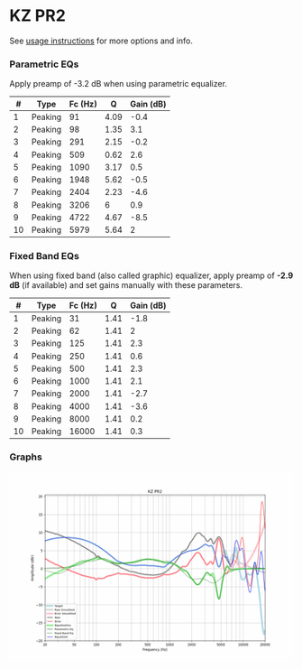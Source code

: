 # KZ PR2
See [usage instructions](https://github.com/jaakkopasanen/AutoEq#usage) for more options and info.

### Parametric EQs
Apply preamp of -3.2 dB when using parametric equalizer.

|   # | Type    |   Fc (Hz) |    Q |   Gain (dB) |
|-----|---------|-----------|------|-------------|
|   1 | Peaking |        91 | 4.09 |        -0.4 |
|   2 | Peaking |        98 | 1.35 |         3.1 |
|   3 | Peaking |       291 | 2.15 |        -0.2 |
|   4 | Peaking |       509 | 0.62 |         2.6 |
|   5 | Peaking |      1090 | 3.17 |         0.5 |
|   6 | Peaking |      1948 | 5.62 |        -0.5 |
|   7 | Peaking |      2404 | 2.23 |        -4.6 |
|   8 | Peaking |      3206 | 6    |         0.9 |
|   9 | Peaking |      4722 | 4.67 |        -8.5 |
|  10 | Peaking |      5979 | 5.64 |         2   |

### Fixed Band EQs
When using fixed band (also called graphic) equalizer, apply preamp of **-2.9 dB** (if available) and set gains manually with these parameters.

|   # | Type    |   Fc (Hz) |    Q |   Gain (dB) |
|-----|---------|-----------|------|-------------|
|   1 | Peaking |        31 | 1.41 |        -1.8 |
|   2 | Peaking |        62 | 1.41 |         2   |
|   3 | Peaking |       125 | 1.41 |         2.3 |
|   4 | Peaking |       250 | 1.41 |         0.6 |
|   5 | Peaking |       500 | 1.41 |         2.3 |
|   6 | Peaking |      1000 | 1.41 |         2.1 |
|   7 | Peaking |      2000 | 1.41 |        -2.7 |
|   8 | Peaking |      4000 | 1.41 |        -3.6 |
|   9 | Peaking |      8000 | 1.41 |         0.2 |
|  10 | Peaking |     16000 | 1.41 |         0.3 |

### Graphs
![](./KZ%20PR2.png)
